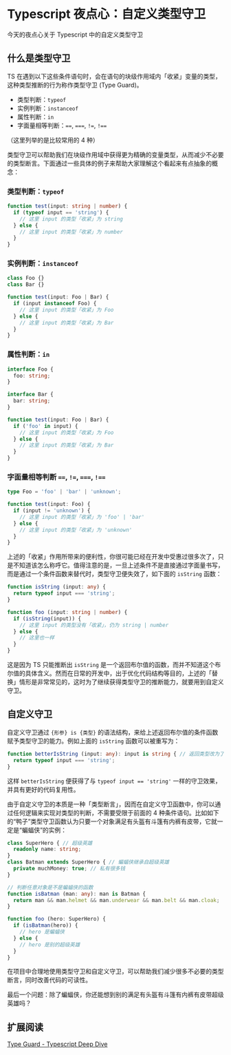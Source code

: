 # Typescript 夜点心：自定义类型守卫

今天的夜点心关于 Typescript 中的自定义类型守卫

## 什么是类型守卫

TS 在遇到以下这些条件语句时，会在语句的块级作用域内「收紧」变量的类型，这种类型推断的行为称作类型守卫 (Type Guard)。

- 类型判断：`typeof`
- 实例判断：`instanceof`
- 属性判断：`in`
- 字面量相等判断：`==`, `===`, `!=`, `!==`

（这里列举的是比较常用的 4 种）

类型守卫可以帮助我们在块级作用域中获得更为精确的变量类型，从而减少不必要的类型断言。下面通过一些具体的例子来帮助大家理解这个看起来有点抽象的概念：

### 类型判断：`typeof`

``` ts
function test(input: string | number) {
  if (typeof input == 'string') {
    // 这里 input 的类型「收紧」为 string
  } else {
    // 这里 input 的类型「收紧」为 number
  }
}
```

### 实例判断：`instanceof`

``` ts
class Foo {}
class Bar {}

function test(input: Foo | Bar) {
  if (input instanceof Foo) {
    // 这里 input 的类型「收紧」为 Foo
  } else {
    // 这里 input 的类型「收紧」为 Bar
  }
}
```

### 属性判断：`in`

``` ts
interface Foo {
  foo: string;
}

interface Bar {
  bar: string;
}

function test(input: Foo | Bar) {
  if ('foo' in input) {
    // 这里 input 的类型「收紧」为 Foo
  } else {
    // 这里 input 的类型「收紧」为 Bar
  }
}
```

### 字面量相等判断 `==`, `!=`, `===`, `!==`

``` ts
type Foo = 'foo' | 'bar' | 'unknown';

function test(input: Foo) {
  if (input != 'unknown') {
    // 这里 input 的类型「收紧」为 'foo' | 'bar'
  } else {
    // 这里 input 的类型「收紧」为 'unknown'
  }
}
```

上述的「收紧」作用所带来的便利性，你很可能已经在开发中受惠过很多次了，只是不知道该怎么称呼它。值得注意的是，一旦上述条件不是直接通过字面量书写，而是通过一个条件函数来替代时，类型守卫便失效了，如下面的 `isString` 函数：

``` ts
function isString (input: any) {
  return typeof input === 'string';
}

function foo (input: string | number) {
  if (isString(input)) {
    // 这里 input 的类型没有「收紧」，仍为 string | number
  } else {
    // 这里也一样
  }
}
```

这是因为 TS 只能推断出 `isString` 是一个返回布尔值的函数，而并不知道这个布尔值的具体含义。然而在日常的开发中，出于优化代码结构等目的，上述的「替换」情形是非常常见的，这时为了继续获得类型守卫的推断能力，就要用到自定义守卫。

## 自定义守卫

自定义守卫通过 `{形参} is {类型}` 的语法结构，来给上述返回布尔值的条件函数赋予类型守卫的能力。例如上面的 `isString` 函数可以被重写为：

``` ts
function betterIsString (input: any): input is string { // 返回类型改为了 `input is string`
  return typeof input === 'string';
}
```

这样 `betterIsString` 便获得了与 `typeof input == 'string'` 一样的守卫效果，并具有更好的代码复用性。

由于自定义守卫的本质是一种「类型断言」，因而在自定义守卫函数中，你可以通过任何逻辑来实现对类型的判断，不需要受限于前面的 4 种条件语句。比如如下的“鸭子”类型守卫函数认为只要一个对象满足有头盔有斗篷有内裤有皮带，它就一定是“蝙蝠侠”的实例：

``` ts
class SuperHero { // 超级英雄
  readonly name: string;
}
class Batman extends SuperHero { // 蝙蝠侠继承自超级英雄
  private muchMoney: true; // 私有很多钱
}

// 判断任意对象是不是蝙蝠侠的函数
function isBatman (man: any): man is Batman {
  return man && man.helmet && man.underwear && man.belt && man.cloak;
}

function foo (hero: SuperHero) {
  if (isBatman(hero)) {
    // hero 是蝙蝠侠
  } else {
    // hero 是别的超级英雄
  }
}
```

在项目中合理地使用类型守卫和自定义守卫，可以帮助我们减少很多不必要的类型断言，同时改善代码的可读性。

最后一个问题：除了蝙蝠侠，你还能想到别的满足有头盔有斗篷有内裤有皮带超级英雄吗？

## 扩展阅读

[Type Guard - Typescript Deep Dive](https://basarat.gitbook.io/typescript/type-system/typeguard)
